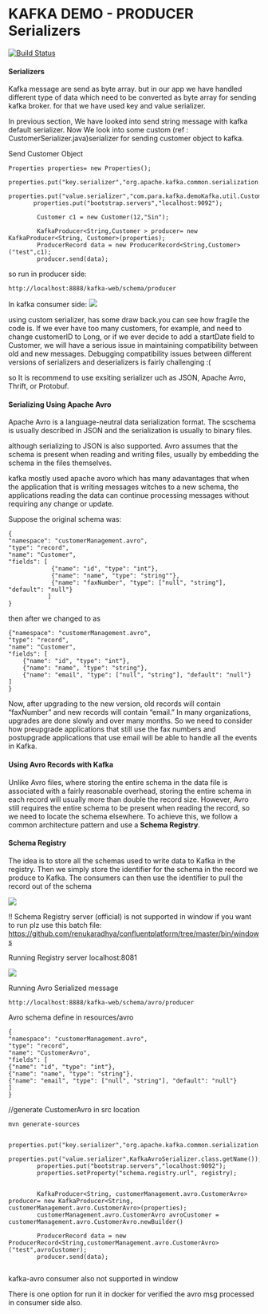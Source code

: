 # KAFKA DEMO - PRODUCER Serializers
[![Build Status](https://travis-ci.org/joemccann/dillinger.svg?branch=master)](https://travis-ci.org/joemccann/dillinger)

#### Serializers
Kafka message are send as byte array. but in our app we have handled different type of data which need to 
be converted as byte array for sending kafka broker. for that we have used key and value serializer.

In previous section, We have looked into send string message with kafka default serializer. 
Now We look into some custom (ref : CustomerSerializer.java)serializer for sending customer object to kafka.


Send Customer Object 
```
Properties properties= new Properties();
        properties.put("key.serializer","org.apache.kafka.common.serialization.StringSerializer");
        properties.put("value.serializer","com.para.kafka.demoKafka.util.CustomerSerializer");
       properties.put("bootstrap.servers","localhost:9092");

        Customer c1 = new Customer(12,"Sin");
        
        KafkaProducer<String,Customer > producer= new KafkaProducer<String, Customer>(properties);
        ProducerRecord data = new ProducerRecord<String,Customer>("test",c1);
        producer.send(data);
```
so run in producer side: 
```
http://localhost:8888/kafka-web/schema/producer
```

In kafka consumer side:
![](https://i.imgur.com/SpiMErq.png)


using custom serializer, has some draw back.you can see how fragile the code is. If we ever have too many customers, for example, and need to
change customerID to Long, or if we ever decide to add a startDate field to Customer, we will have a serious issue in maintaining compatibility between old and new
messages. Debugging compatibility issues between different versions of serializers
 and deserializers is fairly challenging :(
 
so It is recommend to use exsiting serializer uch as JSON, Apache Avro, Thrift, or Protobuf.

#### Serializing Using Apache Avro

Apache Avro is a language-neutral data serialization format.
The scschema is usually described in JSON and the serialization is usually to binary files.


although serializing to JSON is also supported. Avro assumes that the schema is present when reading and
writing files, usually by embedding the schema in the files themselves.

kafka mostly used apache avoro which has many adavantages  that when the application that is writing messages witches to a new schema, the applications reading the data can continue processing
messages without requiring any change or update.

Suppose the original schema was:
```
{
"namespace": "customerManagement.avro",
"type": "record",
"name": "Customer",
"fields": [
            {"name": "id", "type": "int"},
            {"name": "name", "type": "string""},
            {"name": "faxNumber", "type": ["null", "string"], "default": "null"}
           ]
}
```
then after we changed to as 
```
{"namespace": "customerManagement.avro",
"type": "record",
"name": "Customer",
"fields": [
    {"name": "id", "type": "int"},
    {"name": "name", "type": "string"},
    {"name": "email", "type": ["null", "string"], "default": "null"}
]
}
```

Now, after upgrading to the new version, old records will contain “faxNumber” and
new records will contain “email.” In many organizations, upgrades are done slowly
and over many months. So we need to consider how preupgrade applications that still
use the fax numbers and postupgrade applications that use email will be able to handle
all the events in Kafka.

#### Using Avro Records with Kafka

Unlike Avro files, where storing the entire schema in the data file is associated with a
fairly reasonable overhead, storing the entire schema in each record will usually more
than double the record size. However, Avro still requires the entire schema to be
present when reading the record, so we need to locate the schema elsewhere. To achieve
this, we follow a common architecture pattern and use a **Schema Registry**.


#### Schema Registry

The idea is to store all the schemas used to write data to Kafka in the registry. Then
we simply store the identifier for the schema in the record we produce to Kafka. The
consumers can then use the identifier to pull the record out of the schema

![](https://i.imgur.com/CEAM6qU.png)

!! Schema Registry server (official) is not supported in window
if you want to run plz use this batch file: https://github.com/renukaradhya/confluentplatform/tree/master/bin/windows

Running Registry server localhost:8081

![](https://i.imgur.com/CGaHTA4.png)

Running Avro Serialized message

```
http://localhost:8888/kafka-web/schema/avro/producer
```
Avro schema define in resources/avro

```
{
"namespace": "customerManagement.avro",
"type": "record",
"name": "CustomerAvro",
"fields": [
{"name": "id", "type": "int"},
{"name": "name", "type": "string"},
{"name": "email", "type": ["null", "string"], "default": "null"}
]
}
```
//generate CustomerAvro in src location
 ```
mvn generate-sources
 ```

```
        properties.put("key.serializer","org.apache.kafka.common.serialization.StringSerializer");
        properties.put("value.serializer",KafkaAvroSerializer.class.getName());
        properties.put("bootstrap.servers","localhost:9092");
        properties.setProperty("schema.registry.url", registry);


        KafkaProducer<String, customerManagement.avro.CustomerAvro> producer= new KafkaProducer<String, customerManagement.avro.CustomerAvro>(properties);
        customerManagement.avro.CustomerAvro avroCustomer = customerManagement.avro.CustomerAvro.newBuilder()
     
        ProducerRecord data = new ProducerRecord<String,customerManagement.avro.CustomerAvro>("test",avroCustomer);
        producer.send(data);
        
```

kafka-avro consumer also not supported in window

There is one option for run it in docker for verified the avro msg processed
in consumer side also.
